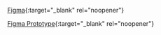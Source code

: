 [Figma](https://www.figma.com/file/S15RGUfVR7urEqACNG0A9K/Booking-a-table-on-the-Little-Lemon-website?type=design&node-id=0%3A1&mode=design&t=wZTXer0D2SEshKbt-1){:target="_blank" rel="noopener"}

[Figma Prototype](https://www.figma.com/proto/S15RGUfVR7urEqACNG0A9K/Booking-a-table-on-the-Little-Lemon-website?type=design&node-id=1-36&t=SBHogVWnPAOIfsuf-1&scaling=min-zoom&page-id=0%3A1&mode=design){:target="_blank" rel="noopener"}
